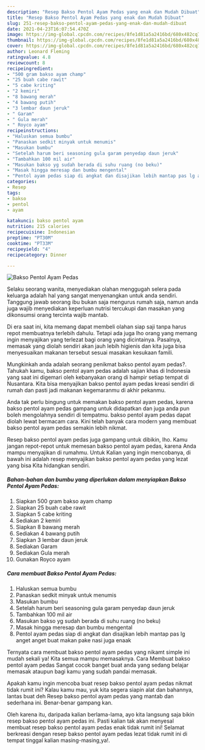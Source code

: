 ```yaml
---
description: "Resep Bakso Pentol Ayam Pedas yang enak dan Mudah Dibuat"
title: "Resep Bakso Pentol Ayam Pedas yang enak dan Mudah Dibuat"
slug: 251-resep-bakso-pentol-ayam-pedas-yang-enak-dan-mudah-dibuat
date: 2021-04-23T16:07:54.470Z
image: https://img-global.cpcdn.com/recipes/8fe1d81a5a2416bd/680x482cq70/bakso-pentol-ayam-pedas-foto-resep-utama.jpg
thumbnail: https://img-global.cpcdn.com/recipes/8fe1d81a5a2416bd/680x482cq70/bakso-pentol-ayam-pedas-foto-resep-utama.jpg
cover: https://img-global.cpcdn.com/recipes/8fe1d81a5a2416bd/680x482cq70/bakso-pentol-ayam-pedas-foto-resep-utama.jpg
author: Leonard Fleming
ratingvalue: 4.8
reviewcount: 8
recipeingredient:
- "500 gram bakso ayam champ"
- "25 buah cabe rawit"
- "5 cabe kriting"
- "2 kemiri"
- "8 bawang merah"
- "4 bawang putih"
- "3 lembar daun jeruk"
- " Garam"
- " Gula merah"
- " Royco ayam"
recipeinstructions:
- "Haluskan semua bumbu"
- "Panaskan sedkit minyak untuk menumis"
- "Masukan bumbu"
- "Setelah harum beri seasoning gula garam penyedap daun jeruk"
- "Tambahkan 100 mil air"
- "Masukan bakso yg sudah berada di suhu ruang (no beku)"
- "Masak hingga meresap dan bumbu mengental"
- "Pentol ayam pedas siap di angkat dan disajikan lebih mantap pas lg anget anget buat makan pake nasi juga enaak"
categories:
- Resep
tags:
- bakso
- pentol
- ayam

katakunci: bakso pentol ayam 
nutrition: 215 calories
recipecuisine: Indonesian
preptime: "PT30M"
cooktime: "PT33M"
recipeyield: "4"
recipecategory: Dinner

---
```



![Bakso Pentol Ayam Pedas](https://img-global.cpcdn.com/recipes/8fe1d81a5a2416bd/680x482cq70/bakso-pentol-ayam-pedas-foto-resep-utama.jpg)

Selaku seorang wanita, menyediakan olahan menggugah selera pada keluarga adalah hal yang sangat menyenangkan untuk anda sendiri. Tanggung jawab seorang ibu bukan saja mengurus rumah saja, namun anda juga wajib menyediakan keperluan nutrisi tercukupi dan masakan yang dikonsumsi orang tercinta wajib mantab.

Di era  saat ini, kita memang dapat membeli olahan siap saji tanpa harus repot membuatnya terlebih dahulu. Tetapi ada juga lho orang yang memang ingin menyajikan yang terlezat bagi orang yang dicintainya. Pasalnya, memasak yang diolah sendiri akan jauh lebih higienis dan kita juga bisa menyesuaikan makanan tersebut sesuai masakan kesukaan famili. 



Mungkinkah anda adalah seorang penikmat bakso pentol ayam pedas?. Tahukah kamu, bakso pentol ayam pedas adalah sajian khas di Indonesia yang saat ini digemari oleh kebanyakan orang di hampir setiap tempat di Nusantara. Kita bisa menyajikan bakso pentol ayam pedas kreasi sendiri di rumah dan pasti jadi makanan kegemaranmu di akhir pekanmu.

Anda tak perlu bingung untuk memakan bakso pentol ayam pedas, karena bakso pentol ayam pedas gampang untuk didapatkan dan juga anda pun boleh mengolahnya sendiri di tempatmu. bakso pentol ayam pedas dapat diolah lewat bermacam cara. Kini telah banyak cara modern yang membuat bakso pentol ayam pedas semakin lebih nikmat.

Resep bakso pentol ayam pedas juga gampang untuk dibikin, lho. Kamu jangan repot-repot untuk memesan bakso pentol ayam pedas, karena Anda mampu menyajikan di rumahmu. Untuk Kalian yang ingin mencobanya, di bawah ini adalah resep menyajikan bakso pentol ayam pedas yang lezat yang bisa Kita hidangkan sendiri.

<!--inarticleads1-->

##### Bahan-bahan dan bumbu yang diperlukan dalam menyiapkan Bakso Pentol Ayam Pedas:

1. Siapkan 500 gram bakso ayam champ
1. Siapkan 25 buah cabe rawit
1. Siapkan 5 cabe kriting
1. Sediakan 2 kemiri
1. Siapkan 8 bawang merah
1. Sediakan 4 bawang putih
1. Siapkan 3 lembar daun jeruk
1. Sediakan  Garam
1. Sediakan  Gula merah
1. Gunakan  Royco ayam




<!--inarticleads2-->

##### Cara membuat Bakso Pentol Ayam Pedas:

1. Haluskan semua bumbu
1. Panaskan sedkit minyak untuk menumis
1. Masukan bumbu
1. Setelah harum beri seasoning gula garam penyedap daun jeruk
1. Tambahkan 100 mil air
1. Masukan bakso yg sudah berada di suhu ruang (no beku)
1. Masak hingga meresap dan bumbu mengental
1. Pentol ayam pedas siap di angkat dan disajikan lebih mantap pas lg anget anget buat makan pake nasi juga enaak




Ternyata cara membuat bakso pentol ayam pedas yang nikamt simple ini mudah sekali ya! Kita semua mampu memasaknya. Cara Membuat bakso pentol ayam pedas Sangat cocok banget buat anda yang sedang belajar memasak ataupun bagi kamu yang sudah pandai memasak.

Apakah kamu ingin mencoba buat resep bakso pentol ayam pedas nikmat tidak rumit ini? Kalau kamu mau, yuk kita segera siapin alat dan bahannya, lantas buat deh Resep bakso pentol ayam pedas yang mantab dan sederhana ini. Benar-benar gampang kan. 

Oleh karena itu, daripada kalian berlama-lama, ayo kita langsung saja bikin resep bakso pentol ayam pedas ini. Pasti kalian tak akan menyesal membuat resep bakso pentol ayam pedas enak tidak rumit ini! Selamat berkreasi dengan resep bakso pentol ayam pedas lezat tidak rumit ini di tempat tinggal kalian masing-masing,ya!.

